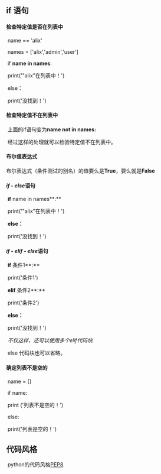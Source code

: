 ## if 语句

#### 检查特定值是否在列表中

​	name == 'alix'

​	names = ['alix','admin','user']

​	if **name in names**:

​		print('"alix"在列表中！')

​	else：

​		print('没找到！')

#### 检查特定值不在列表中

​	上面的if语句变为**name not in names:**

​	经过这样的处理就可以检验特定值不在列表中。 

#### 布尔值表达式

​	布尔表达式（条件测试的别名）的值要么是**True**，要么就是**False**

#### *if - else*语句

​	**if** name in names**:**

​		print('"alix"在列表中！')

​	**else：**

​		print('没找到！')		

#### *if - elif - else*语句

​	**if** 条件1**:**

​		print('条件1')

​	**elif** 条件2**:**

​		print('条件2')

​	**else：**

​		print('没找到！')		

​	*不仅这样，还可以使用多个elif代码块.*

​	else 代码块也可以省略。

#### 确定列表不是空的

​	name = []

​	if name:

​		print ('列表不是空的！')

​	else:

​		print('列表是空的！')

## 代码风格

​	python的代码风格[PEP8](https://www.jianshu.com/p/ffcc66bab3ce).